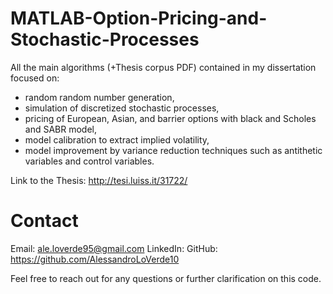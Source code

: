 # MATLAB-Option-Pricing-and-Stochastic-Processes

All the main algorithms (+Thesis corpus PDF) contained in my dissertation focused on:
- random random number generation, 
- simulation of discretized stochastic processes,
- pricing of European, Asian, and barrier options with black and Scholes and SABR model, 
- model calibration to extract implied volatility, 
- model improvement by variance reduction techniques such as antithetic variables and control variables.

Link to the Thesis: http://tesi.luiss.it/31722/

# Contact

Email: ale.loverde95@gmail.com
LinkedIn: 
GitHub: https://github.com/AlessandroLoVerde10

Feel free to reach out for any questions or further clarification on this code.
